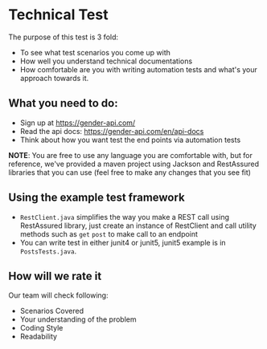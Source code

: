 # Technical Test
The purpose of this test is 3 fold:
* To see what test scenarios you come up with
* How well you understand technical documentations
* How comfortable are you with writing automation tests and what's your approach towards it. 

## What you need to do:
* Sign up at https://gender-api.com/
* Read the api docs: https://gender-api.com/en/api-docs
* Think about how you want test the end points via automation tests

**NOTE**: You are free to use any language you are comfortable with, but for reference, we've provided a maven project using Jackson and RestAssured libraries that you can use (feel free to make any changes that you see fit)

## Using the example test framework
* `RestClient.java` simplifies the way you make a REST call using RestAssured library, just create an instance of RestClient and call utility methods such as `get` `post` to make call to an endpoint
* You can write test in either junit4 or junit5, junit5 example is in `PostsTests.java`.

## How will we rate it
Our team will check following:
* Scenarios Covered
* Your understanding of the problem
* Coding Style
* Readability
 